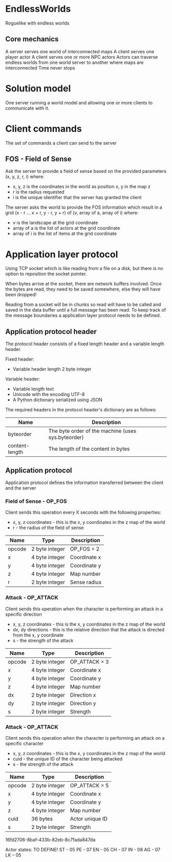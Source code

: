 # EndlessWorlds
Roguelike with endless worlds

## Core mechanics
A server serves one world of interconnected maps
A client serves one player actor
A client serves one or more NPC actors
Actors can traverse endless worlds from one world server to another where maps are interconnected
Time never stops

# Solution model
One server running a world model and allowing one or more clients to communicate with it.

# Client commands
The set of commands a client can send to the server

## FOS - Field of Sense
Ask the server to provide a field of sense based on the provided parameters (x, y, z, r, i) where:
- x, y, z is the coordinates in the world as position x, y in the map z
- r is the radius requested
- i is the unique identifier that the server has granted the client

The server asks the world to provide the FOS information which result in a grid (x - r ... x + r, y - r, y + r) of (v, array of a, array of i) where:
- v is the landscape at the grid coordinate
- array of a is the list of actors at the grid coordinate
- array of i is the list of items at the grid coordinate

# Application layer protocol
Using TCP socket which is like reading from a file on a disk, but there is no option to reposition the socket pointer.

When bytes arrive at the socket, there are network buffers involved. Once the bytes are read, they need to be saved somewhere, else they will have been dropped!

Reading from a socket will be in chunks so read will have to be called and saved in the data buffer until a full message has been read.
To keep track of the message boundaries a application layer protocol needs to be defined.

## Application protocol header
The protocol header consists of a fixed length header and a variable length header.

Fixed header:
- Variable header length	2 byte integer

Variable header:
- Variable length text
- Unicode with the encoding UTF-8
- A Python dictionary serialized using JSON

The required headers in the protocol header's dictionary are as follows:

| Name | Description |
| ---------------- | ------------------------------------------------- | 
| byteorder | The byte order of the machine (uses sys.byteorder) |
| content-length | The length of the content in bytes |


## Application protocol
Application protocol defines the information transferred between the client and the server

### Field of Sense - OP_FOS
Client sends this operation every X seconds with the following properties:
- x, y, z coordinates - this is the x, y coordinates in the z map of the world
- r - the radius of the field of sense

| Name   | Type           | Description     |
| ------ | -------------- | --------------- |
| opcode | 2 byte integer | OP_FOS = 2      |
| x      | 4 byte integer | Coordinate x    |
| y      | 4 byte integer | Coordinate y    |
| z      | 4 byte integer | Map number      |
| r      | 2 byte integer | Sense radius    |

### Attack - OP_ATTACK
Client sends this operation when the character is performing an attack in a specific direction
- x, y, z coordinates - this is the x, y coordinates in the z map of the world
- dx, dy directions - this is the relative direction that the attack is directed from the x, y coordinate
- s - the strength of the attack

| Name   | Type           | Description     |
| ------ | -------------- | --------------- |
| opcode | 2 byte integer | OP_ATTACK = 3   |
| x      | 4 byte integer | Coordinate x    |
| y      | 4 byte integer | Coordinate y    |
| z      | 4 byte integer | Map number      |
| dx     | 2 byte integer | Direction x     |
| dy     | 2 byte integer | Direction y     |
| s      | 2 byte integer | Strength        |

### Attack - OP_ATTACK
Client sends this operation when the character is performing an attack on a specific character
- x, y, z coordinates - this is the x, y coordinates in the z map of the world
- cuid - the unique ID of the character being attacked
- s - the strength of the attack

| Name   | Type           | Description     |
| ------ | -------------- | --------------- |
| opcode | 2 byte integer | OP_ATTACK = 5   |
| x      | 4 byte integer | Coordinate x    |
| y      | 4 byte integer | Coordinate y    |
| z      | 4 byte integer | Map number      |
| cuid   | 36 bytes       | Actor unique ID |
| s      | 2 byte integer | Strength        |

16fd2706-8baf-433b-82eb-8c7fada847da

Actor states: TO DEFINE!
    ST - 05
    PE - 07
    EN - 05
    CH - 07
    IN - 08
    AG - 07
    LK – 05